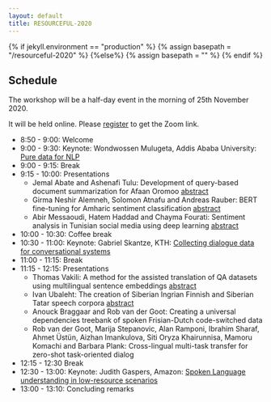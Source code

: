 ```yaml
---
layout: default
title: RESOURCEFUL-2020
---
```

{% if jekyll.environment  == "production" %}
        {% assign basepath = "/resourceful-2020" %}
        {%else%}
        {% assign basepath = "" %}
        {% endif %}

## Schedule

The workshop will be a half-day event in the morning of 25th November 2020.

It will be held online. Please [register](https://sunet.artologik.net/gu/SLTC2020-registration) to get the Zoom link.

  - 8:50 - 9:00: Welcome
  - 9:00 - 9:30: Keynote: Wondwossen Mulugeta, Addis Ababa University: [Pure data for NLP]({{basepath}}/invited_speakers.html)
  - 9:00 - 9:15: Break
  - 9:15 - 10:00: Presentations
	* Jemal Abate and Ashenafi Tulu: Development of query-based document summarization for Afaan Oromoo [abstract]({{basepath}}/papers/RESOURCEFUL-2020_paper_1.pdf)
	* Girma Neshir Alemneh, Solomon Atnafu and Andreas Rauber: BERT fine-tuning for Amharic sentiment classification [abstract]({{basepath}}/papers/RESOURCEFUL-2020_paper_3.pdf)
	* Abir Messaoudi, Hatem Haddad and Chayma Fourati: Sentiment analysis in Tunisian social media using deep learning [abstract]({{basepath}}/papers/RESOURCEFUL-2020_paper_6.pdf)
  - 10:00 - 10:30: Coffee break
  - 10:30 - 11:00: Keynote: Gabriel Skantze, KTH: [Collecting dialogue data for conversational systems]({{basepath}}/invited_speakers.html)
  - 11:00 - 11:15: Break
  - 11:15 - 12:15: Presentations
	* Thomas Vakili: A method for the assisted translation of QA datasets using multilingual sentence embeddings [abstract]({{basepath}}/papers/RESOURCEFUL-2020_paper_4.pdf)
	* Ivan Ubaleht: The creation of Siberian Ingrian Finnish and Siberian Tatar speech corpora [abstract]({{basepath}}/papers/RESOURCEFUL-2020_paper_5.pdf)
	* Anouck Braggaar and Rob van der Goot: Creating a universal dependencies treebank of spoken Frisian-Dutch code-switched data
	* Rob van der Goot, Marija Stepanovic, Alan Ramponi, Ibrahim Sharaf, Ahmet Üstün, Aizhan Imankulova, Siti Oryza Khairunnisa, Mamoru Komachi and Barbara Plank: Cross-lingual multi-task transfer for zero-shot task-oriented dialog
  - 12:15 - 12:30 Break
  - 12:30 - 13:00: Keynote: Judith Gaspers, Amazon: [Spoken Language understanding in low-resource scenarios]({{basepath}}/invited_speakers.html)
  - 13:00 - 13:10: Concluding remarks
